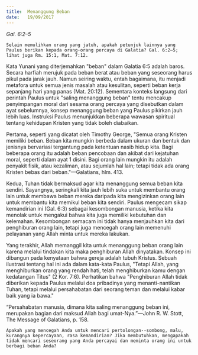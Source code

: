 ```yaml
---
title:  Menanggung Beban
date:   19/09/2017
---
```


_Gal. 6:2–5_

`Selain memulihkan orang yang jatuh, apakah petunjuk lainnya yang Paulus berikan kepada orang-orang percaya di Galatia? Gal. 6:2–5; lihat juga Rm. 15:1, Mat. 7:12.`

Kata Yunani yang diterjemahkan "beban" dalam Galatia 6:5 adalah baros. Secara harfiah merujuk pada beban berat atau beban yang seseorang harus pikul pada jarak jauh. Namun seiring waktu, entah bagaimana, itu menjadi metafora untuk semua jenis masalah atau kesulitan, seperti beban kerja sepanjang hari yang panas (Mat. 20:12). Sementara konteks langsung dari perintah Paulus untuk "saling menanggung beban" tentu mencakup penyimpangan moral dari sesama orang percaya yang disebutkan dalam ayat sebelumnya, konsep menanggung beban yang Paulus pikirkan jauh lebih luas. Instruksi Paulus menunjukkan beberapa wawasan spiritual tentang kehidupan Kristen yang tidak boleh diabaikan.

Pertama, seperti yang dicatat oleh Timothy George, "Semua orang Kristen memiliki beban. Beban kita mungkin berbeda dalam ukuran dan bentuk dan jenisnya bervariasi tergantung pada ketentuan nasib hidup kita. Bagi beberapa orang itu adalah beban pencobaan dan akibat dari kejatuhan moral, seperti dalam ayat 1 disini. Bagi orang lain mungkin itu adalah penyakit fisik, atau kezaliman, atau sejumlah hal lain; tetapi tidak ada orang Kristen bebas dari beban."—Galatians, hlm. 413.

Kedua, Tuhan tidak bermaksud agar kita menanggung semua beban kita sendiri. Sayangnya, seringkali kita jauh lebih suka untuk membantu orang lain untuk membawa beban mereka daripada kita mengizinkan orang lain untuk membantu kita memikul beban kita sendiri. Paulus mengecam sikap kemandirian ini (Gal. 6:3) sebagai kesombongan manusia, ketika kita menolak untuk mengakui bahwa kita juga memiliki kebutuhan dan kelemahan. Kesombongan semacam ini tidak hanya menjauhkan kita dari penghiburan orang lain, tetapi juga mencegah orang lain memenuhi pelayanan yang Allah minta untuk mereka lakukan.

Yang terakhir, Allah memanggil kita untuk menanggung beban orang lain karena melalui tindakan kita maka penghiburan Allah dinyatakan. Konsep ini dibangun pada kenyataan bahwa gereja adalah tubuh Kristus. Sebuah ilustrasi tentang hal ini ada dalam kata-kata Paulus, "Tetapi Allah, yang menghiburkan orang yang rendah hati, telah menghiburkan kamu dengan kedatangan Titus" (2 Kor. 7:6). Perhatikan bahwa "Penghiburan Allah tidak diberikan kepada Paulus melalui doa pribadinya yang menanti-nantikan Tuhan, tetapi melalui persahabatan dari seorang teman dan melalui kabar baik yang ia bawa."

“Persahabatan manusia, dimana kita saling menanggung beban ini, merupakan bagian dari maksud Allah bagi umat-Nya.”—John R. W. Stott, The Message of Galatians, p. 158.

`Apakah yang mencegah Anda untuk mencari pertolongan--sombong, malu, kurangnya kepercayaan, rasa kemandirian? Jika membutuhkan, mengapakah tidak mencari seseorang yang Anda percayai dan meminta orang ini untuk berbagi beban Anda?`

